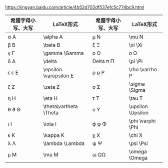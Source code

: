 https://jingyan.baidu.com/article/4b52d702df537efc5c774bc9.html

希腊字母小写、大写|	LaTeX形式	|希腊字母小写、大写|	LaTeX形式
|---|---|---|---|
|α A	|\alpha A	|μ N	|\mu N|
β B	|\beta B	|ξ Ξ	|\xi \Xi
γ Γ	|\gamma \Gamma	|o O	|o O
δ Δ	|\delta | Delta	π Π	|\pi \Pi
ϵ ε E	|\epsilon \varepsilon E|ρ ϱ P	|\rho \varrho P
ζ Z	|\zeta Z	|σ Σ|	\sigma \Sigma
η H	|\eta H	|τ T	|\tau T
θ ϑ Θ	|\theta\vartheta \Theta|υ Υ	|\upsilon \Upsilon
ι I	|\iota I	|ϕ φ Φ	|\phi \varphi \Phi
κ K	|\kappa K|	χ X	|\chi X
λ Λ	|\lambda \Lambda|	ψ Ψ	|\psi \Psi
μ M	|\mu M	|ω ΩΩ	|\omega \Omega
